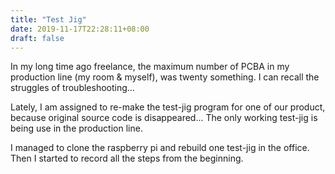 ```yaml
---
title: "Test Jig"
date: 2019-11-17T22:28:11+08:00
draft: false
---
```


In my long time ago freelance, the maximum number of PCBA in my production line (my room & myself), was twenty something. I can recall the struggles of troubleshooting...

Lately, I am assigned to re-make the test-jig program for one of our product, because original source code is disappeared... The only working test-jig is being use in the production line.

I managed to clone the raspberry pi and rebuild one test-jig in the office. Then I started to record all the steps from the beginning.
